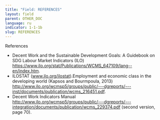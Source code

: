 ```yaml
---
title: "Field: REFERENCES"
layout: field
parent: OTHER_DOC
language: ru
indicator: 1-1-1b
slug: REFERENCES
---
```

References
* Decent Work and the Sustainable Development Goals: A Guidebook on SDG Labour Market Indicators (ILO) https://www.ilo.org/stat/Publications/WCMS_647109/lang--en/index.htm. 
* ILOSTAT (www.ilo.org/ilostat).Employment and economic class in the developing world (Kapsos and Bourmpoula, 2013) http://www.ilo.org/wcmsp5/groups/public/---dgreports/---inst/documents/publication/wcms_216451.pdf. 
* Decent Work Indicators Manual http://www.ilo.org/wcmsp5/groups/public/---dgreports/---integration/documents/publication/wcms_229374.pdf (second version, page 70).
